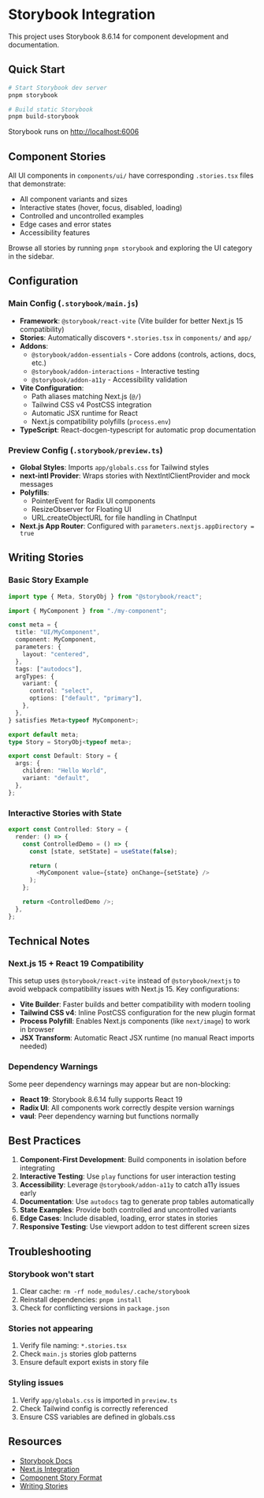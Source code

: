 # Storybook Integration

This project uses Storybook 8.6.14 for component development and documentation.

## Quick Start

```bash
# Start Storybook dev server
pnpm storybook

# Build static Storybook
pnpm build-storybook
```

Storybook runs on [http://localhost:6006](http://localhost:6006)

## Component Stories

All UI components in `components/ui/` have corresponding `.stories.tsx` files that demonstrate:

- All component variants and sizes
- Interactive states (hover, focus, disabled, loading)
- Controlled and uncontrolled examples
- Edge cases and error states
- Accessibility features

Browse all stories by running `pnpm storybook` and exploring the UI category in the sidebar.

## Configuration

### Main Config (`.storybook/main.js`)

- **Framework**: `@storybook/react-vite` (Vite builder for better Next.js 15 compatibility)
- **Stories**: Automatically discovers `*.stories.tsx` in `components/` and `app/`
- **Addons**:
  - `@storybook/addon-essentials` - Core addons (controls, actions, docs, etc.)
  - `@storybook/addon-interactions` - Interactive testing
  - `@storybook/addon-a11y` - Accessibility validation
- **Vite Configuration**:
  - Path aliases matching Next.js (`@/`)
  - Tailwind CSS v4 PostCSS integration
  - Automatic JSX runtime for React
  - Next.js compatibility polyfills (`process.env`)
- **TypeScript**: React-docgen-typescript for automatic prop documentation

### Preview Config (`.storybook/preview.ts`)

- **Global Styles**: Imports `app/globals.css` for Tailwind styles
- **next-intl Provider**: Wraps stories with NextIntlClientProvider and mock messages
- **Polyfills**:
  - PointerEvent for Radix UI components
  - ResizeObserver for Floating UI
  - URL.createObjectURL for file handling in ChatInput
- **Next.js App Router**: Configured with `parameters.nextjs.appDirectory = true`

## Writing Stories

### Basic Story Example

```typescript
import type { Meta, StoryObj } from "@storybook/react";

import { MyComponent } from "./my-component";

const meta = {
  title: "UI/MyComponent",
  component: MyComponent,
  parameters: {
    layout: "centered",
  },
  tags: ["autodocs"],
  argTypes: {
    variant: {
      control: "select",
      options: ["default", "primary"],
    },
  },
} satisfies Meta<typeof MyComponent>;

export default meta;
type Story = StoryObj<typeof meta>;

export const Default: Story = {
  args: {
    children: "Hello World",
    variant: "default",
  },
};
```

### Interactive Stories with State

```typescript
export const Controlled: Story = {
  render: () => {
    const ControlledDemo = () => {
      const [state, setState] = useState(false);

      return (
        <MyComponent value={state} onChange={setState} />
      );
    };

    return <ControlledDemo />;
  },
};
```

## Technical Notes

### Next.js 15 + React 19 Compatibility

This setup uses `@storybook/react-vite` instead of `@storybook/nextjs` to avoid webpack compatibility issues with Next.js 15. Key configurations:

- **Vite Builder**: Faster builds and better compatibility with modern tooling
- **Tailwind CSS v4**: Inline PostCSS configuration for the new plugin format
- **Process Polyfill**: Enables Next.js components (like `next/image`) to work in browser
- **JSX Transform**: Automatic React JSX runtime (no manual React imports needed)

### Dependency Warnings

Some peer dependency warnings may appear but are non-blocking:

- **React 19**: Storybook 8.6.14 fully supports React 19
- **Radix UI**: All components work correctly despite version warnings
- **vaul**: Peer dependency warning but functions normally

## Best Practices

1. **Component-First Development**: Build components in isolation before integrating
2. **Interactive Testing**: Use `play` functions for user interaction testing
3. **Accessibility**: Leverage `@storybook/addon-a11y` to catch a11y issues early
4. **Documentation**: Use `autodocs` tag to generate prop tables automatically
5. **State Examples**: Provide both controlled and uncontrolled variants
6. **Edge Cases**: Include disabled, loading, error states in stories
7. **Responsive Testing**: Use viewport addon to test different screen sizes

## Troubleshooting

### Storybook won't start

1. Clear cache: `rm -rf node_modules/.cache/storybook`
2. Reinstall dependencies: `pnpm install`
3. Check for conflicting versions in `package.json`

### Stories not appearing

1. Verify file naming: `*.stories.tsx`
2. Check `main.js` stories glob patterns
3. Ensure default export exists in story file

### Styling issues

1. Verify `app/globals.css` is imported in `preview.ts`
2. Check Tailwind config is correctly referenced
3. Ensure CSS variables are defined in globals.css

## Resources

- [Storybook Docs](https://storybook.js.org/docs)
- [Next.js Integration](https://storybook.js.org/recipes/next)
- [Component Story Format](https://storybook.js.org/docs/api/csf)
- [Writing Stories](https://storybook.js.org/docs/writing-stories)
